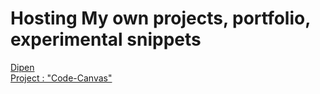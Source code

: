 # Hosting My own projects, portfolio, experimental snippets
<a href="Dipen.html">Dipen</a>
<br>
<a href="Project-CodeCanvas\Code-Canvas-Landing-Page.html">Project : "Code-Canvas"</a>

